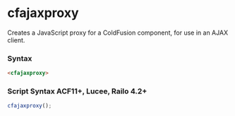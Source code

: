 # cfajaxproxy

Creates a JavaScript proxy for a ColdFusion component, for use in an AJAX client.

### Syntax

```html
<cfajaxproxy>
```

### Script Syntax ACF11+, Lucee, Railo 4.2+

```javascript
cfajaxproxy();
```

